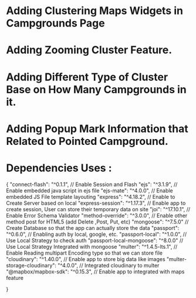 
# Adding Clustering Maps Widgets in Campgrounds Page
# Adding Zooming Cluster Feature.
# Adding Different Type of Cluster Base on How Many Campgrounds in it.
# Adding Popup Mark Information that Related to Pointed Campground.

# Dependencies Uses :
{ 
    "connect-flash": "^0.1.1", // Enable Session and Flash
    "ejs": "^3.1.9", // Enable embedded java script in ejs file
    "ejs-mate": "^4.0.0", // Enable embedded JS File template layouting
    "express": "^4.18.2", // Enable to Create Server based on local
    "express-session": "^1.17.3", // Enable app to create session, User can store their temporary data on site
    "joi": "^17.10.1", // Enable Error Schema Validator
    "method-override": "^3.0.0", // Enable other method post for HTML5 (add Delete ,Post, Put, etc)
    "mongoose": "^7.5.0" // Create Database so that the app can actually store the data
    "passport": "^0.6.0", // Enabling auth by local, google, etc.
    "passport-local": "^1.0.0", // Use Local Strategy to check auth
    "passport-local-mongoose": "^8.0.0" // Use Local Strategy Integrated with mongoose
    "multer": "^1.4.5-lts.1", // Enable Reading multipart Encoding type so that we can store file
    "cloudinary": "^1.40.0", // Enable app to store big data like images
    "multer-storage-cloudinary": "^4.0.0", // Integrated cloudinary to multer
    "@mapbox/mapbox-sdk": "^0.15.3", // Enable app to integrated with maps feature
    
}